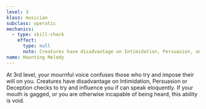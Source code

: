 ```yaml
---
level: 3
klass: musician
subclass: operatic
mechanics:
  - type: skill-check
    effect:
      type: null
      note: Creatures have disadvantage on Intimidation, Persuasion, and Deception checks against you if you can speak eloquently.
name: Haunting Melody
---
```

At 3rd level, your mournful voice confuses those who try and impose their will on you. Creatures have
disadvantage on Intimidation, Persuasion or Deception checks to try and influence you if can speak eloquently.
If your mouth is gagged, or you are otherwise incapable of being heard, this ability is void.
